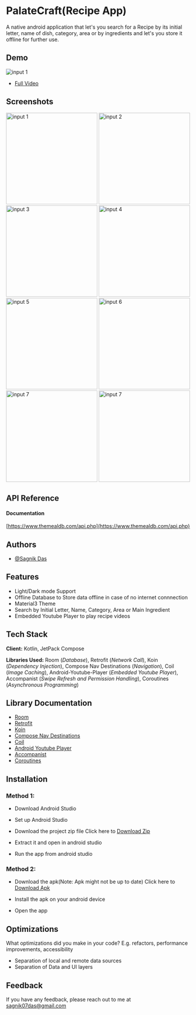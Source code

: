 
# PalateCraft(Recipe App)

A native android application that let's you search for a Recipe by its initial letter, name of dish, category, area or by ingredients and let's you store it offline for further use.


## Demo
<img src='https://github.com/Sagnik-Das-03/RecipeApp/blob/app/ReadmeAsssets/recipeapp.gif' title='demo' alt='input 1' />

- [Full Video](https://youtu.be/yFjcq3KP9xM)

## Screenshots

<p float="middle">
    <img src='https://github.com/Sagnik-Das-03/RecipeApp/blob/app/ReadmeAsssets/app%20(2).jpg' title='input 1' width='250' alt='input 1' />
    <img src='https://github.com/Sagnik-Das-03/RecipeApp/blob/app/ReadmeAsssets/app%20(1).jpg' title='input 2' width='250' alt='input 2' />
    <img src='https://github.com/Sagnik-Das-03/RecipeApp/blob/app/ReadmeAsssets/app%20(6).jpg' title='input 3' width='250' alt='input 3' />
    <img src='https://github.com/Sagnik-Das-03/RecipeApp/blob/app/ReadmeAsssets/app%20(7).jpg' title='input 4' width='250' alt='input 4' />
    <img src='https://github.com/Sagnik-Das-03/RecipeApp/blob/app/ReadmeAsssets/app%20(8).jpg' title='input 5' width='250' alt='input 5' />
    <img src='https://github.com/Sagnik-Das-03/RecipeApp/blob/app/ReadmeAsssets/app%20(3).jpg' title='input 6' width='250' alt='input 6' />
    <img src='https://github.com/Sagnik-Das-03/RecipeApp/blob/app/ReadmeAsssets/app%20(4).jpg' title='input 7' width='250' alt='input 7' />
    <img src='https://github.com/Sagnik-Das-03/RecipeApp/blob/app/ReadmeAsssets/app%20(5).jpg' title='input 7' width='250' alt='input 7' />
 </p>


## API Reference

#### Documentation
[https://www.themealdb.com/api.php](https://www.themealdb.com/api.php)




## Authors

- [@Sagnik Das](https://github.com/Sagnik-Das-03)


## Features

- Light/Dark mode Support
- Offline Database to Store data offline in case of no internet connnection
- Material3 Theme
- Search by Initial Letter, Name, Category, Area or Main Ingredient
- Embedded Youtube Player to play recipe videos


## Tech Stack

**Client:** Kotlin, JetPack Compose

**Libraries Used:** Room (*Database*), Retrofit (*Network Call*),
Koin (*Dependency Injection*), Compose Nav Destinations (*Navigation*), Coil (*Image Caching*), Android-Youtube-Player (*Embedded Youtube Player*), Accompanist (*Swipe Refresh and Permission Handling*), Coroutines (*Asynchronous Programming*)

## Library Documentation

 - [Room](https://developer.android.com/jetpack/androidx/releases/room)
 - [Retrofit](https://github.com/square/retrofit)
 - [Koin](https://insert-koin.io/)
 - [Compose Nav Destinations](https://github.com/raamcosta/compose-destinations)
 - [Coil](https://coil-kt.github.io/coil/)
 - [Android Youtube Player](https://github.com/PierfrancescoSoffritti/android-youtube-player)
 - [Accompanist](https://github.com/google/accompanist)
 - [Coroutines](https://developer.android.com/kotlin/coroutines)


## Installation

### Method 1:

- Download Android Studio

- Set up Android Studio

- Download the project zip file Click here to [Download Zip](https://github.com/Sagnik-Das-03/RecipeApp/archive/refs/heads/app.zip)

- Extract it and open in android studio

- Run the app from android studio

### Method 2:

-  Download the apk(Note: Apk might not be up to date) Click here to [Download Apk](https://drive.google.com/file/d/15RE8Tf2vGc_S3Li8OgjHz83kEUi7b2Ab/view?usp=sharing)

- Install the apk on your android device

- Open the app



## Optimizations

What optimizations did you make in your code? E.g. refactors, performance improvements, accessibility

- Separation of local and remote data sources
- Separation of Data and UI layers
## Feedback

If you have any feedback, please reach out to me at sagnik07das@gmail.com


